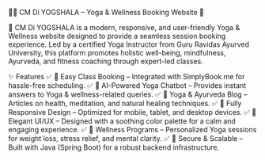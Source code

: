 🧘‍♀️ CM Di YOGSHALA – Yoga & Wellness Booking Website 🌿

🚀 CM Di YOGSHALA is a modern, responsive, and user-friendly Yoga & Wellness website designed to provide a seamless session booking experience. Led by a certified Yoga Instructor from Guru Ravidas Ayurved University, this platform promotes holistic well-being, mindfulness, Ayurveda, and fitness coaching through expert-led classes.

✨ Features
✅ 📅 Easy Class Booking – Integrated with SimplyBook.me for hassle-free scheduling.
✅ 🧘 AI-Powered Yoga Chatbot – Provides instant answers to Yoga & wellness-related queries.
✅ 📖 Yoga & Ayurveda Blog – Articles on health, meditation, and natural healing techniques.
✅ 📱 Fully Responsive Design – Optimized for mobile, tablet, and desktop devices.
✅ 🎨 Elegant UI/UX – Designed with a soothing color palette for a calm and engaging experience.
✅ 🌿 Wellness Programs – Personalized Yoga sessions for weight loss, stress relief, and mental clarity.
✅ 🔐 Secure & Scalable – Built with Java (Spring Boot) for a robust backend infrastructure.

